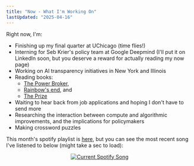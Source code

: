 ```yaml
---
title: "Now - What I'm Working On"
lastUpdated: "2025-04-16"
---
```


Right now, I'm:

- Finishing up my final quarter at UChicago (time flies!)
- Interning for Seb Krier's policy team at Google Deepmind (I'll put it on LinkedIn soon, but you deserve a reward for actually reading my now page)
- Working on AI transparency initiatives in New York and Illinois
- Reading books:
  - [The Power Broker](https://en.wikipedia.org/wiki/The_Power_Broker),
  - [Rainbow's end](https://en.wikipedia.org/wiki/Rainbows_End_(Vinge_novel)), and
  - [The Prize](https://en.wikipedia.org/wiki/The_Prize:_The_Epic_Quest_for_Oil,_Money,_and_Power)
- Waiting to hear back from job applications and hoping I don't have to send more
- Researching the interaction between compute and algorithmic improvements, and the implications for policymakers
- Making crossword puzzles

This month's spotify playlist is [here](https://open.spotify.com/playlist/0lzl1PHtdoLxw3mWaJnzb3?si=5d369352dd024b52), but you can see the most recent song I've listened to below (might take a sec to load):

<div style="max-width: 100%; overflow: hidden; text-align: center;">
  <a href="https://1henryjos.pythonanywhere.com/link">
    <img
      src="https://1henryjos.pythonanywhere.com?theme=dark"
      alt="Current Spotify Song"
      style="max-width: 100%; height: auto; width: auto;"
    />
  </a>
</div>